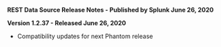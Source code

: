 **REST Data Source Release Notes - Published by Splunk June 26, 2020**


**Version 1.2.37 - Released June 26, 2020**

* Compatibility updates for next Phantom release
